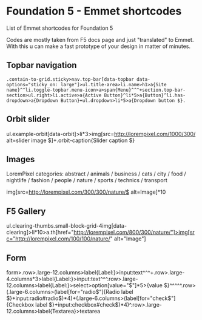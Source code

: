 # Foundation 5 - Emmet shortcodes
List of Emmet shortcodes for Foundation 5

Codes are mostly taken from F5 docs page and just "translated" to Emmet. With this u can make a fast prototype of your design in matter of minutes.


## Topbar navigation

`.contain-to-grid.sticky>nav.top-bar[data-topbar data-options="sticky_on: large"]>ul.title-area>li.name>h1>a{Site name}^^li.toggle-topbar.menu-icon>a>span{Menu}^^^+section.top-bar-section>ul.right>li.active>a{Active Button}^li*5>a{Button}^li.has-dropdown>a{Dropdown Button}+ul.dropdown>li*5>a{Dropdown button $}.`

## Orbit slider

ul.example-orbit[data-orbit]>li*3>img[src=http://lorempixel.com/1000/300/ alt=slider image $]+.orbit-caption{Slider caption $}

## Images

LoremPixel categories: abstract / animals / business / cats / city / food / nightlife / fashion / people / nature / sports / technics / transport

img[src=http://lorempixel.com/300/300/nature/$ alt=Image]*10

## F5 Gallery

ul.clearing-thumbs.small-block-grid-4img[data-clearing]>li*10>a.th[href="http://lorempixel.com/800/300/nature/"]>img[src="http://lorempixel.com/100/100/nature/" alt="Image"]

## Form

form>.row>.large-12.columns>label{Label:}>input:text^^^+.row>.large-4.columns*3>label{Label:}>input:text^^^.row>.large-12.columns>label{Label:}>select>option[value="$"]*5>{value $}^^^^^.row>(.large-6.columns>(label[for="radio$"]{Radio label $}+input:radio#radio$)*4)+(.large-6.columns>(label[for="check$"]{Checkbox label $}+input:checkbox#check$)*4)^.row>.large-12.columns>label{Textarea}>textarea